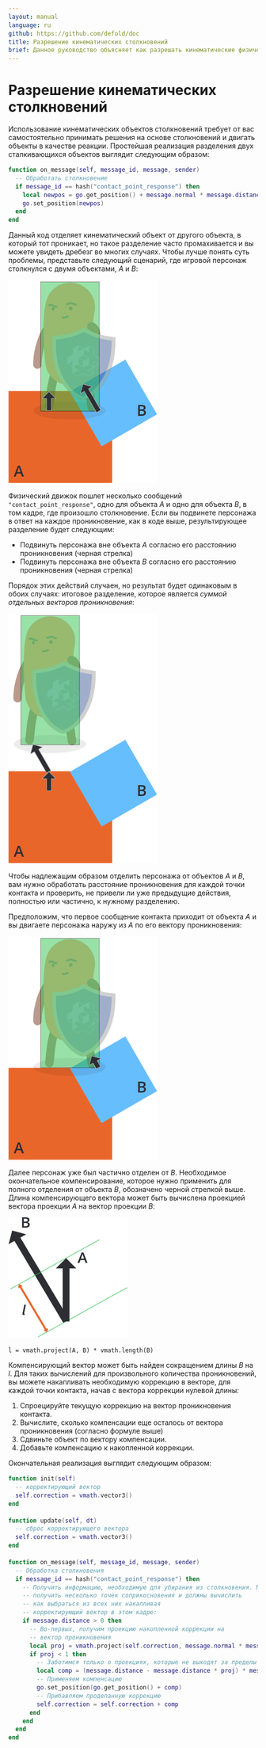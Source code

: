 ```yaml
---
layout: manual
language: ru
github: https://github.com/defold/doc
title: Разрешение кинематических столкновений
brief: Данное руководство объясняет как разрешать кинематические физические столкновения.
---
```


# Разрешение кинематических столкновений

Использование кинематических объектов столкновений требует от вас самостоятельно принимать решения на основе столкновений и двигать объекты в качестве реакции. Простейшая реализация разделения двух сталкивающихся объектов выглядит следующим образом:

```lua
function on_message(self, message_id, message, sender)
  -- Обработать столкновение
  if message_id == hash("contact_point_response") then
    local newpos = go.get_position() + message.normal * message.distance
    go.set_position(newpos)
  end
end
```

Данный код отделяет кинематический объект от другого объекта, в который тот проникает, но такое разделение часто промахивается и вы можете увидеть дребезг во многих случаях. Чтобы лучше понять суть проблемы, представьте следующий сценарий, где игровой персонаж столкнулся с двумя объектами, *A* и *B*:

![Physics collision](/manuals/images/physics/collision_multi.png)

Физический движок пошлет несколько сообщений `"contact_point_response"`, одно для объекта *A* и одно для объекта *B*, в том кадре, где произошло столкновение. Если вы подвинете персонажа в ответ на каждое проникновение, как в коде выше, результирующее разделение будет следующим:

- Подвинуть персонажа вне объекта *A* согласно его расстоянию проникновения (черная стрелка)
- Подвинуть персонажа вне объекта *B* согласно его расстоянию проникновения (черная стрелка)

Порядок этих действий случаен, но результат будет одинаковым в обоих случаях: итоговое разделение, которое является *суммой отдельных векторов проникновения*:

![Physics separation naive](/manuals/images/physics/separation_naive.png)

Чтобы надлежащим образом отделить персонажа от объектов *A* и *B*, вам нужно обработать расстояние проникновения для каждой точки контакта и проверить, не привели ли уже предыдущие действия, полностью или частично, к нужному разделению.

Предположим, что первое сообщение контакта приходит от объекта *A* и вы двигаете персонажа наружу из *A* по его вектору проникновения:

![Physics separation step 1](/manuals/images/physics/separation_step1.png)

Далее персонаж уже был частично отделен от *B*. Необходимое окончательное компенсирование, которое нужно применить для полного отделения от объекта *B*, обозначено черной стрелкой выше. Длина компенсирующего вектора может быть вычислена проекцией вектора проекции *A* на вектор проекции *B*:

![Projection](/manuals/images/physics/projection.png)

```
l = vmath.project(A, B) * vmath.length(B)
```

Компенсирующий вектор может быть найден сокращением длины *B* на *l*. Для таких вычислений для произвольного количества проникновений, вы можете накапливать необходимую коррекцию в векторе, для каждой точки контакта, начав с вектора коррекции нулевой длины:

1. Спроецируйте текущую коррекцию на вектор проникновения контакта.
2. Вычислите, сколько компенсации еще осталось от вектора проникновения (согласно формуле выше)
3. Сдвиньте объект по вектору компенсации.
4. Добавьте компенсацию к накопленной коррекции.

Окончательная реализация выглядит следующим образом:

```lua
function init(self)
  -- корректирующий вектор
  self.correction = vmath.vector3()
end

function update(self, dt)
  -- сброс корректирующего вектора
  self.correction = vmath.vector3()
end

function on_message(self, message_id, message, sender)
  -- Обработка столкновения
  if message_id == hash("contact_point_response") then
    -- Получить информацию, необходимую для убирания из столкновения. Мы можем
    -- получить несколько точек соприкосновения и должны вычислить
    -- как выбраться из всех них накапливая
    -- корректирующий вектор в этом кадре:
    if message.distance > 0 then
      -- Во-первых, получим проекцию накопленной коррекции на
      -- вектор проникновения
      local proj = vmath.project(self.correction, message.normal * message.distance)
      if proj < 1 then
        -- Заботимся только о проекциях, которые не выходят за пределы диапазона.
        local comp = (message.distance - message.distance * proj) * message.normal
        -- Применяем компенсацию
        go.set_position(go.get_position() + comp)
        -- Прибавляем проделанную коррекцию
        self.correction = self.correction + comp
      end
    end
  end
end
```
